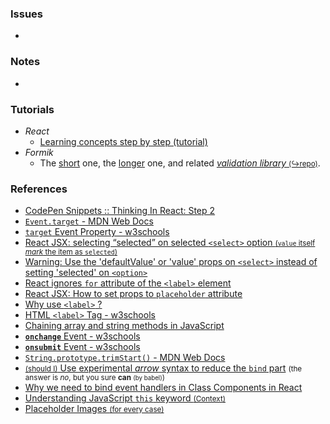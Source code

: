 ### Issues

-

### Notes

-

### Tutorials

- _React_
  - [Learning concepts step by step (tutorial)](https://reactjs.org/docs/hello-world.html)
- _Formik_
  - The [short](https://jaredpalmer.com/formik/docs/overview) one, the [longer](https://jaredpalmer.com/formik/docs/tutorial) one, and related [_validation library_ <small>(↪️repo)</small>](https://github.com/jquense/yup).

### References

- [CodePen Snippets :: Thinking In React: Step 2](https://codepen.io/gaearon/pen/BwWzwm?editors=0010)
- [`Event.target` - MDN Web Docs](https://developer.mozilla.org/en-US/docs/Web/API/Event/target)
- [`target` Event Property - w3schools](https://www.w3schools.com/jsref/event_target.asp)
- [React JSX: selecting “selected” on selected `<select>` option <small>(`value` itself _mark_ the item as `selected`)</small>](https://stackoverflow.com/a/48051160)
- [Warning: Use the 'defaultValue' or 'value' props on `<select>` instead of setting 'selected' on `<option>`](https://stackoverflow.com/a/44787318)
- [React ignores `for` attribute of the `<label>` element](https://stackoverflow.com/a/22752418)
- [React JSX: How to set props to `placeholder` attribute](https://stackoverflow.com/a/54580444)
- [Why use `<label>` ?](https://stackoverflow.com/questions/7636502/why-use-label)
- [HTML `<label>` Tag - w3schools](https://www.w3schools.com/tags/tag_label.asp)
- [Chaining array and string methods in JavaScript](https://stackoverflow.com/questions/53080170/chaining-array-and-string-methods-in-javascript)
- [**`onchange`** Event - w3schools](https://www.w3schools.com/jsref/event_onchange.asp)
- [**`onsubmit`** Event - w3schools](https://www.w3schools.com/jsref/event_onsubmit.asp)
- [`String.prototype.trimStart()` - MDN Web Docs](https://developer.mozilla.org/en-US/docs/Web/JavaScript/Reference/Global_Objects/String)
- [<small>(should I)</small> Use experimental _arrow_ syntax to reduce the `bind` part](https://stackoverflow.com/questions/31362292/how-to-use-arrow-functions-public-class-fields-as-class-methods) <small>(the answer is _no_, but you sure **can** <small>(by babel)</small>)</small>
- [Why we need to bind event handlers in Class Components in React](https://www.freecodecamp.org/news/this-is-why-we-need-to-bind-event-handlers-in-class-components-in-react-f7ea1a6f93eb/)
- [Understanding JavaScript `this` keyword <small>(Context)</small>](https://medium.com/datadriveninvestor/javascript-context-this-keyword-9a78a19d5786)
- [Placeholder Images <small>(for every case)</small>](http://lorempixel.com/)
